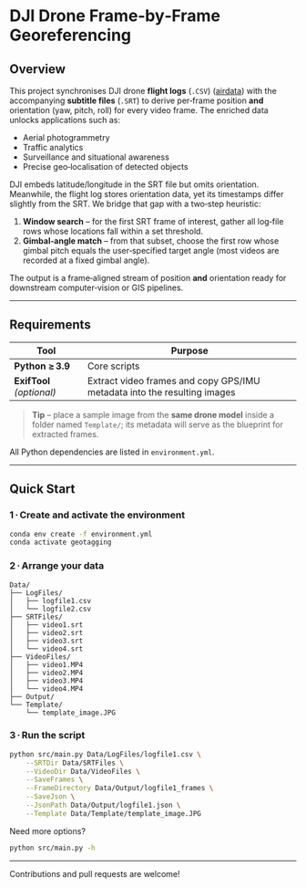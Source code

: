 # DJI Drone Frame‑by‑Frame Georeferencing

## Overview

This project synchronises DJI drone **flight logs** (`.CSV`) ([airdata](https://airdata.com/)) with the accompanying **subtitle files** (`.SRT`) to derive per‑frame position **and** orientation (yaw, pitch, roll) for every video frame. The enriched data unlocks applications such as:

- Aerial photogrammetry
- Traffic analytics
- Surveillance and situational awareness
- Precise geo‑localisation of detected objects

DJI embeds latitude/longitude in the SRT file but omits orientation. Meanwhile, the flight log stores orientation data, yet its timestamps differ slightly from the SRT. We bridge that gap with a two‑step heuristic:

1. **Window search** – for the first SRT frame of interest, gather all log‑file rows whose locations fall within a set threshold.
2. **Gimbal‑angle match** – from that subset, choose the first row whose gimbal pitch equals the user‑specified target angle (most videos are recorded at a fixed gimbal angle).

The output is a frame‑aligned stream of position **and** orientation ready for downstream computer‑vision or GIS pipelines.

---

## Requirements

| Tool                      | Purpose                                                                  |
| ------------------------- | ------------------------------------------------------------------------ |
| **Python ≥ 3.9**          | Core scripts                                                             |
| **ExifTool** *(optional)* | Extract video frames and copy GPS/IMU metadata into the resulting images |

> **Tip** – place a sample image from the **same drone model** inside a folder named `Template/`; its metadata will serve as the blueprint for extracted frames.

All Python dependencies are listed in `environment.yml`.

---

## Quick Start

### 1 · Create and activate the environment

```bash
conda env create -f environment.yml
conda activate geotagging
```

### 2 · Arrange your data

```
Data/
├── LogFiles/
│   ├── logfile1.csv
│   └── logfile2.csv
├── SRTFiles/
│   ├── video1.srt
│   ├── video2.srt
│   ├── video3.srt
│   └── video4.srt
├── VideoFiles/
│   ├── video1.MP4
│   ├── video2.MP4
│   ├── video3.MP4
│   └── video4.MP4
├── Output/
└── Template/
    └── template_image.JPG
```

### 3 · Run the script

```bash
python src/main.py Data/LogFiles/logfile1.csv \
    --SRTDir Data/SRTFiles \
    --VideoDir Data/VideoFiles \
    --SaveFrames \
    --FrameDirectory Data/Output/logfile1_frames \
    --SaveJson \
    --JsonPath Data/Output/logfile1.json \
    --Template Data/Template/template_image.JPG
```

Need more options?

```bash
python src/main.py -h
```

---

<!-- ## Roadmap

- **Object‑projection module** – re‑project detection results from image space to world coordinates using camera intrinsics and the extrinsics produced by `src/main.py`.
- **Elevation correction** – integrate digital elevation models (DEMs) for height‑above‑ground accuracy.
 -->
Contributions and pull requests are welcome!
